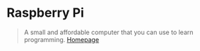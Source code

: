 # Raspberry Pi

> A small and affordable computer that you can use to learn programming. [Homepage](https://www.raspberrypi.org/)